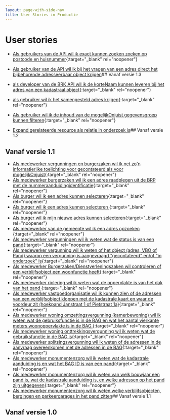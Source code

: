 ```yaml
---
layout: page-with-side-nav
title: User Stories in Productie
---
```


# User stories

- [Als gebruikers van de API wil ik exact kunnen zoeken zoeken op postcode en huisnummer](https://github.com/VNG-Realisatie/Haal-Centraal-BAG-bevragen/issues/404){:target="_blank" rel="noopener"}
- [Als gebruiker van de API wil ik bij het vragen van een adres direct het bijbehorende adresseerbaar object krijgen](https://github.com/VNG-Realisatie/Haal-Centraal-BAG-bevragen/issues/403)## Vanaf versie 1.3



- [als developer van de BRK API wil ik de korteNaam kunnen leveren bij het adres van een kadastraal  object](https://github.com/VNG-Realisatie/Haal-Centraal-BAG-bevragen/issues/363){:target="_blank" rel="noopener"}
- [als gebruiker wil ik het samengesteld adres krijgen](https://github.com/VNG-Realisatie/Haal-Centraal-BAG-bevragen/issues/360){:target="_blank" rel="noopener"}
- [Als gebruiker wil ik de inhoud van de mogelijkOnjuist gegevensgroep kunnen filteren](https://github.com/VNG-Realisatie/Haal-Centraal-BAG-bevragen/issues/294){:target="_blank" rel="noopener"}
- [Expand gerelateerde resource als relatie in onderzoek is](https://github.com/VNG-Realisatie/Haal-Centraal-BAG-bevragen/issues/293)## Vanaf versie 1.2



## Vanaf versie 1.1

- [Als medewerker vergunningen en burgerzaken wil ik net zo'n informatierijke toelichting voor gecontateerd als voor mogelijkOnjuist](https://github.com/VNG-Realisatie/Haal-Centraal-BAG-bevragen/issues/128){:target="_blank" rel="noopener"}
- [Als medewerker burgerzaken wil ik een adres raadplegen uit de BRP met de nummeraanduidingidentificatie](https://github.com/VNG-Realisatie/Haal-Centraal-BAG-bevragen/issues/32){:target="_blank" rel="noopener"}
- [Als burger wil ik een adres kunnen selecteren](https://github.com/VNG-Realisatie/Haal-Centraal-BAG-bevragen/issues/18){:target="_blank" rel="noopener"}
- [Als burger wil ik een adres kunnen selecteren ](https://github.com/VNG-Realisatie/Haal-Centraal-BAG-bevragen/issues/17){:target="_blank" rel="noopener"}
- [Als burger wil ik mijn nieuwe adres kunnen selecteren](https://github.com/VNG-Realisatie/Haal-Centraal-BAG-bevragen/issues/16){:target="_blank" rel="noopener"}
- [Als medewerker van de gemeente wil ik een adres opzoeken ](https://github.com/VNG-Realisatie/Haal-Centraal-BAG-bevragen/issues/15){:target="_blank" rel="noopener"}
- [Als medewerker vergunningen wil ik weten wat de status is van een pand](https://github.com/VNG-Realisatie/Haal-Centraal-BAG-bevragen/issues/14){:target="_blank" rel="noopener"}
- [Als medewerker vergunning wil ik weten of het object (adres, VBO of Pand) waarop een vergunning is aangevraagd "gecontateerd" en/of "in onderzoek" is](https://github.com/VNG-Realisatie/Haal-Centraal-BAG-bevragen/issues/13){:target="_blank" rel="noopener"}
- [Als medewerker Burgerzaken/Dienstverleningszaken wil controleren of een verblijfsobject een woonfunctie heeft](https://github.com/VNG-Realisatie/Haal-Centraal-BAG-bevragen/issues/11){:target="_blank" rel="noopener"}
- [Als medewerker riolering wil ik weten wat de oppervlakte is van het dak van het pand ](https://github.com/VNG-Realisatie/Haal-Centraal-BAG-bevragen/issues/10){:target="_blank" rel="noopener"}
- [Als medewerker vastgoedorganisatie wil ik kunnen zien of de adressen van een verblijfsobject kloppen met de kadastrale kaart en waar de voordeur zit (hoekpand Janstraat 1 of Pietstraat 1a)](https://github.com/VNG-Realisatie/Haal-Centraal-BAG-bevragen/issues/9){:target="_blank" rel="noopener"}
- [Als medewerker woning omzettingsvergunning (kamerbewoning) wil ik weten wat de gebruiksfunctie is in de BAG en wat het aantal vierkante meters woonoppervlakte is in de BAG ](https://github.com/VNG-Realisatie/Haal-Centraal-BAG-bevragen/issues/8){:target="_blank" rel="noopener"}
- [Als medewerker woning onttrekkingsvergunning wil ik weten wat de gebruiksfunctie in de BAG is](https://github.com/VNG-Realisatie/Haal-Centraal-BAG-bevragen/issues/6){:target="_blank" rel="noopener"}
- [Als medewerker splitsingsvergunning wil ik weten of de adressen in de aanvraag overeenkomen met de adressen in de BAG](https://github.com/VNG-Realisatie/Haal-Centraal-BAG-bevragen/issues/5){:target="_blank" rel="noopener"}
- [Als medewerker monumentenzorg wil ik weten wat de kadastrale aanduiding is en wat het BAG ID is van een pand](https://github.com/VNG-Realisatie/Haal-Centraal-BAG-bevragen/issues/3){:target="_blank" rel="noopener"}
- [Als medewerker monumentenzorg wil ik weten van welk bouwjaar een pand is, wat de kadastrale aanduiding is, en welke adressen op het pand zijn uitgegeven](https://github.com/VNG-Realisatie/Haal-Centraal-BAG-bevragen/issues/2){:target="_blank" rel="noopener"}
- [Als medewerker monumentenzorg wil ik weten welke verblijfsobjecten, bergingen en parkeergarages in het pand zitten](https://github.com/VNG-Realisatie/Haal-Centraal-BAG-bevragen/issues/1)## Vanaf versie 1.1



## Vanaf versie 1.0



